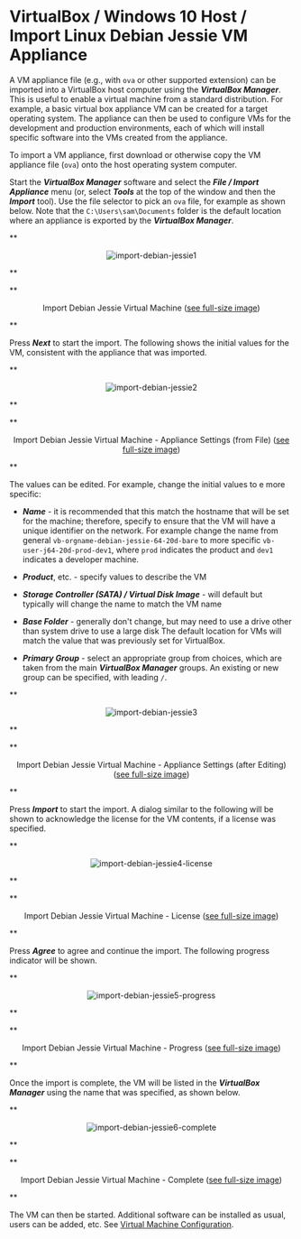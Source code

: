 # VirtualBox / Windows 10 Host / Import Linux Debian Jessie VM Appliance

A VM appliance file (e.g., with `ova` or other supported extension) can be imported into a VirtualBox host computer
using the ***VirtualBox Manager***.
This is useful to enable a virtual machine from a standard distribution.
For example, a basic virtual box appliance VM can be created for a target operating system.
The appliance can then be used to configure VMs for the development and production environments,
each of which will install specific software into the VMs created from the appliance.

To import a VM appliance, first download or otherwise copy the VM appliance file (`ova`)
onto the host operating system computer.

Start the ***VirtualBox Manager*** software and select the ***File / Import Appliance*** menu
(or, select ***Tools*** at the top of the window and then the ***Import*** tool).
Use the file selector to pick an `ova` file, for example as shown below.
Note that the `C:\Users\sam\Documents` folder is the default location where an appliance
is exported by the ***VirtualBox Manager***.

**<p style="text-align: center;">
![import-debian-jessie1](images/import-debian-jessie1.png)
</p>**

**<p style="text-align: center;">
Import Debian Jessie Virtual Machine (<a href="../images/import-debian-jessie1.png">see full-size image</a>)
</p>**

Press ***Next*** to start the import.
The following shows the initial values for the VM, consistent with the appliance that was imported.

**<p style="text-align: center;">
![import-debian-jessie2](images/import-debian-jessie2.png)
</p>**

**<p style="text-align: center;">
Import Debian Jessie Virtual Machine - Appliance Settings (from File) (<a href="../images/import-debian-jessie2.png">see full-size image</a>)
</p>**

The values can be edited.  For example, change the initial values to e more specific:

* ***Name*** - it is recommended that this match the hostname that will be set for the machine;
therefore, specify to ensure that the VM will have a unique identifier on the network.
For example change the name from general `vb-orgname-debian-jessie-64-20d-bare` to
more specific `vb-user-j64-20d-prod-dev1`, where `prod` indicates the product and
`dev1` indicates a developer machine.

* ***Product***, etc. - specify values to describe the VM

* ***Storage Controller (SATA) / Virtual Disk Image*** - will default but typically will change the name to match the VM name

* ***Base Folder*** - generally don't change, but may need to use a drive other than system drive to use a large disk
The default location for VMs will match the value that was previously set for VirtualBox.

* ***Primary Group*** - select an appropriate group from choices, which are taken from the main ***VirtualBox Manager*** groups.
An existing or new group can be specified, with leading `/`.

**<p style="text-align: center;">
![import-debian-jessie3](images/import-debian-jessie3.png)
</p>**

**<p style="text-align: center;">
Import Debian Jessie Virtual Machine - Appliance Settings (after Editing) (<a href="../images/import-debian-jessie3.png">see full-size image</a>)
</p>**

Press ***Import*** to start the import.
A dialog similar to the following will be shown to acknowledge the license for the VM contents,
if a license was specified.

**<p style="text-align: center;">
![import-debian-jessie4-license](images/import-debian-jessie4-license.png)
</p>**

**<p style="text-align: center;">
Import Debian Jessie Virtual Machine - License (<a href="../images/import-debian-jessie4-license.png">see full-size image</a>)
</p>**

Press ***Agree*** to agree and continue the import.
The following progress indicator will be shown.

**<p style="text-align: center;">
![import-debian-jessie5-progress](images/import-debian-jessie5-progress.png)
</p>**

**<p style="text-align: center;">
Import Debian Jessie Virtual Machine - Progress (<a href="../images/import-debian-jessie5-progress.png">see full-size image</a>)
</p>**

Once the import is complete, the VM will be listed in the ***VirtualBox Manager*** using the name that was specified,
as shown below.

**<p style="text-align: center;">
![import-debian-jessie6-complete](images/import-debian-jessie6-complete.png)
</p>**

**<p style="text-align: center;">
Import Debian Jessie Virtual Machine - Complete (<a href="../images/import-debian-jessie6-complete.png">see full-size image</a>)
</p>**

The VM can then be started.  Additional software can be installed as usual, users can be added, etc.
See [Virtual Machine Configuration](../../vm-config/linux-debian/config-debian.md).
